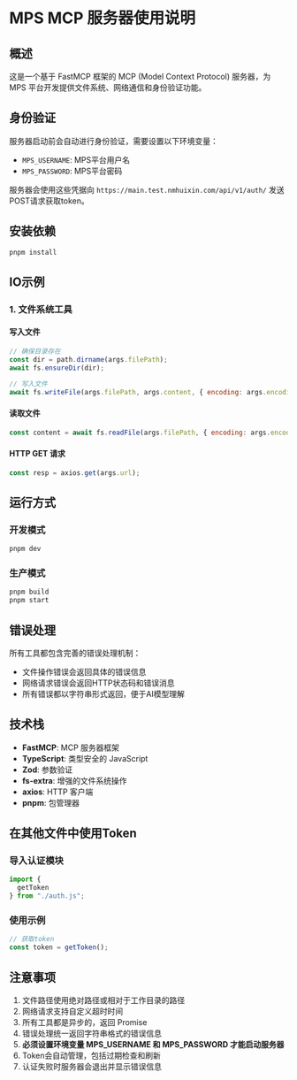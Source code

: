 # MPS MCP 服务器使用说明

## 概述

这是一个基于 FastMCP 框架的 MCP (Model Context Protocol) 服务器，为 MPS 平台开发提供文件系统、网络通信和身份验证功能。

## 身份验证

服务器启动前会自动进行身份验证，需要设置以下环境变量：

- `MPS_USERNAME`: MPS平台用户名
- `MPS_PASSWORD`: MPS平台密码

服务器会使用这些凭据向 `https://main.test.nmhuixin.com/api/v1/auth/` 发送POST请求获取token。

## 安装依赖

```bash
pnpm install
```

## IO示例

### 1. 文件系统工具

#### 写入文件

```js
// 确保目录存在
const dir = path.dirname(args.filePath);
await fs.ensureDir(dir);

// 写入文件
await fs.writeFile(args.filePath, args.content, { encoding: args.encoding as BufferEncoding });
```

#### 读取文件

```js
const content = await fs.readFile(args.filePath, { encoding: args.encoding as BufferEncoding });
```

#### HTTP GET 请求

```js
const resp = axios.get(args.url);
```

## 运行方式

### 开发模式
```bash
pnpm dev
```

### 生产模式
```bash
pnpm build
pnpm start
```

## 错误处理

所有工具都包含完善的错误处理机制：
- 文件操作错误会返回具体的错误信息
- 网络请求错误会返回HTTP状态码和错误消息
- 所有错误都以字符串形式返回，便于AI模型理解

## 技术栈

- **FastMCP**: MCP 服务器框架
- **TypeScript**: 类型安全的 JavaScript
- **Zod**: 参数验证
- **fs-extra**: 增强的文件系统操作
- **axios**: HTTP 客户端
- **pnpm**: 包管理器

## 在其他文件中使用Token

### 导入认证模块
```typescript
import { 
  getToken
} from "./auth.js";
```

### 使用示例
```typescript
// 获取token
const token = getToken();
```

## 注意事项

1. 文件路径使用绝对路径或相对于工作目录的路径
2. 网络请求支持自定义超时时间
3. 所有工具都是异步的，返回 Promise
4. 错误处理统一返回字符串格式的错误信息
5. **必须设置环境变量 MPS_USERNAME 和 MPS_PASSWORD 才能启动服务器**
6. Token会自动管理，包括过期检查和刷新
7. 认证失败时服务器会退出并显示错误信息
